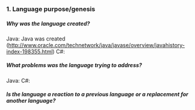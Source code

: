 ### 1. Language purpose/genesis 
 ##### Why was the language created?
 Java: Java was created 
 (http://www.oracle.com/technetwork/java/javase/overview/javahistory-index-198355.html)
 C#: 
 ##### What problems was the language trying to address?
 Java:
 C#:
 ##### Is the language a reaction to a previous language or a replacement for another language?
